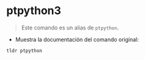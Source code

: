 # ptpython3

> Este comando es un alias de `ptpython`.

- Muestra la documentación del comando original:

`tldr ptpython`

